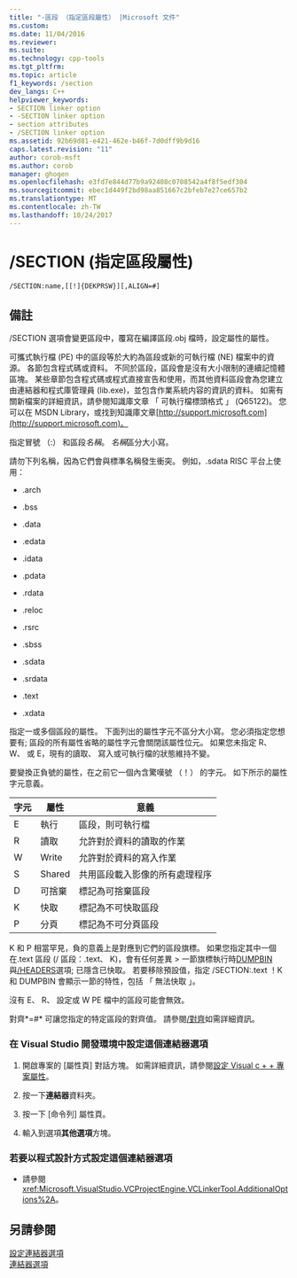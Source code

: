 ```yaml
---
title: "-區段 （指定區段屬性） |Microsoft 文件"
ms.custom: 
ms.date: 11/04/2016
ms.reviewer: 
ms.suite: 
ms.technology: cpp-tools
ms.tgt_pltfrm: 
ms.topic: article
f1_keywords: /section
dev_langs: C++
helpviewer_keywords:
- SECTION linker option
- -SECTION linker option
- section attributes
- /SECTION linker option
ms.assetid: 92b69d81-e421-462e-b46f-7d0dff9b9d16
caps.latest.revision: "11"
author: corob-msft
ms.author: corob
manager: ghogen
ms.openlocfilehash: e3fd7e844d77b9a92408c0708542a4f8f5edf304
ms.sourcegitcommit: ebec1d449f2bd98aa851667c2bfeb7e27ce657b2
ms.translationtype: MT
ms.contentlocale: zh-TW
ms.lasthandoff: 10/24/2017
---
```

# <a name="section-specify-section-attributes"></a>/SECTION (指定區段屬性)
```  
/SECTION:name,[[!]{DEKPRSW}][,ALIGN=#]  
```  
  
## <a name="remarks"></a>備註  
 /SECTION 選項會變更區段中，覆寫在編譯區段.obj 檔時，設定屬性的屬性。  
  
 可攜式執行檔 (PE) 中的區段等於大約為區段或新的可執行檔 (NE) 檔案中的資源。 各節包含程式碼或資料。 不同於區段，區段會是沒有大小限制的連續記憶體區塊。 某些章節包含程式碼或程式直接宣告和使用，而其他資料區段會為您建立由連結器和程式庫管理員 (lib.exe)，並包含作業系統内容的資訊的資料。 如需有關新檔案的詳細資訊，請參閱知識庫文章 「 可執行檔標頭格式 」 (Q65122)。 您可以在 MSDN Library，或找到知識庫文章[http://support.microsoft.com](http://support.microsoft.com)。  
  
 指定冒號 （:） 和區段*名稱*。 *名稱*區分大小寫。  
  
 請勿下列名稱，因為它們會與標準名稱發生衝突。 例如，.sdata RISC 平台上使用：  
  
-   .arch  
  
-   .bss  
  
-   .data  
  
-   .edata  
  
-   .idata  
  
-   .pdata  
  
-   .rdata  
  
-   .reloc  
  
-   .rsrc  
  
-   .sbss  
  
-   .sdata  
  
-   .srdata  
  
-   .text  
  
-   .xdata  
  
 指定一或多個區段的屬性。 下面列出的屬性字元不區分大小寫。 您必須指定您想要有; 區段的所有屬性省略的屬性字元會關閉該屬性位元。 如果您未指定 R、 W、 或 E，現有的讀取、 寫入或可執行檔的狀態維持不變。  
  
 要變換正負號的屬性，在之前它一個內含驚嘆號 （！） 的字元。 如下所示的屬性字元意義。  
  
|字元|屬性|意義|  
|---------------|---------------|-------------|  
|E|執行|區段，則可執行檔|  
|R|讀取|允許對於資料的讀取的作業|  
|W|Write|允許對於資料的寫入作業|  
|S|Shared|共用區段載入影像的所有處理程序|  
|D|可捨棄|標記為可捨棄區段|  
|K|快取|標記為不可快取區段|  
|P|分頁|標記為不可分頁區段|  
  
 K 和 P 相當罕見，負的意義上是對應到它們的區段旗標。 如果您指定其中一個在.text 區段 (/ 區段：.text、 K)，會有任何差異 > 一節旗標執行時[DUMPBIN](../../build/reference/dumpbin-options.md)與[/HEADERS](../../build/reference/headers.md)選項; 已隱含已快取。 若要移除預設值，指定 /SECTION:.text ！K 和 DUMPBIN 會顯示一節的特性，包括 「 無法快取 」。  
  
 沒有 E、 R、 設定或 W PE 檔中的區段可能會無效。  
  
 對齊*=#* 可讓您指定的特定區段的對齊值。 請參閱[/對齊](../../build/reference/align-section-alignment.md)如需詳細資訊。  
  
### <a name="to-set-this-linker-option-in-the-visual-studio-development-environment"></a>在 Visual Studio 開發環境中設定這個連結器選項  
  
1.  開啟專案的 [屬性頁]  對話方塊。 如需詳細資訊，請參閱[設定 Visual c + + 專案屬性](../../ide/working-with-project-properties.md)。  
  
2.  按一下**連結器**資料夾。  
  
3.  按一下 [命令列]  屬性頁。  
  
4.  輸入到選項**其他選項**方塊。  
  
### <a name="to-set-this-linker-option-programmatically"></a>若要以程式設計方式設定這個連結器選項  
  
-   請參閱 <xref:Microsoft.VisualStudio.VCProjectEngine.VCLinkerTool.AdditionalOptions%2A>。  
  
## <a name="see-also"></a>另請參閱  
 [設定連結器選項](../../build/reference/setting-linker-options.md)   
 [連結器選項](../../build/reference/linker-options.md)